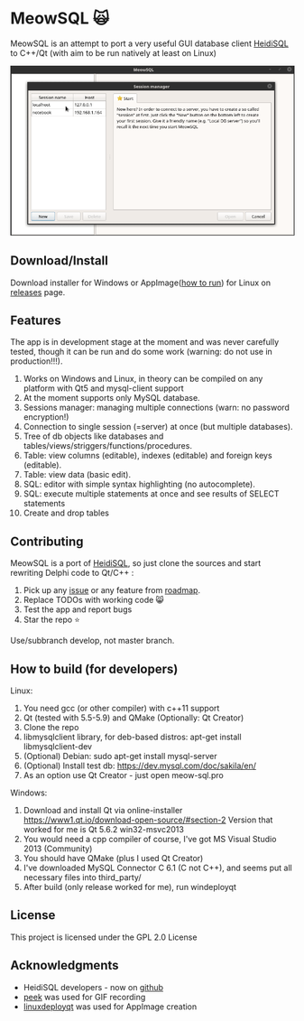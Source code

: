 # MeowSQL :scream_cat:

MeowSQL is an attempt to port a very useful GUI database client 
[HeidiSQL](https://www.heidisql.com/) to C++/Qt (with aim to be run natively at least on Linux)

![MeowSQL Gif](screenshots/meowsql.gif)

## Download/Install

Download installer for Windows or AppImage([how to run](https://appimage.org/)) 
for Linux on [releases](https://github.com/ragnar-lodbrok/meow-sql/releases) page.

## Features

The app is in development stage at the moment and was never carefully tested, 
though it can be run and do some work (warning: do not use in production!!!).

1. Works on Windows and Linux, in theory can be compiled on any platform with Qt5 and mysql-client support
2. At the moment supports only MySQL database.
3. Sessions manager: managing multiple connections (warn: no password encryption!) 
4. Connection to single session (=server) at once (but multiple databases).
5. Tree of db objects like databases and tables/views/striggers/functions/procedures.
6. Table: view columns (editable), indexes (editable) and foreign keys (editable).
7. Table: view data (basic edit).
8. SQL: editor with simple syntax highlighting (no autocomplete).
9. SQL: execute multiple statements at once and see results of SELECT statements 
10. Create and drop tables

## Contributing

MeowSQL is a port of [HeidiSQL](https://github.com/HeidiSQL/HeidiSQL), 
so just clone the sources and start rewriting Delphi code to Qt/C++ :

1. Pick up any [issue](https://github.com/ragnar-lodbrok/meow-sql/issues) or any feature from [roadmap](ROADMAP.md).
2. Replace TODOs with working code :smile_cat:
3. Test the app and report bugs
4. Star the repo :star:


Use/subbranch develop, not master branch.

## How to build (for developers)

Linux:

1. You need gcc (or other compiler) with c++11 support
2. Qt (tested with 5.5-5.9) and QMake (Optionally: Qt Creator)
3. Clone the repo
4. libmysqlclient library, for deb-based distros: apt-get install libmysqlclient-dev
5. (Optional) Debian: sudo apt-get install mysql-server
6. (Optional) Install test db: https://dev.mysql.com/doc/sakila/en/
7. As an option use Qt Creator - just open meow-sql.pro 

Windows:

1. Download and install Qt via online-installer https://www1.qt.io/download-open-source/#section-2
Version that worked for me is Qt 5.6.2 win32-msvc2013
2. You would need a cpp compiler of course, I've got MS Visual Studio 2013 (Community)
3. You should have QMake (plus I used Qt Creator)
4. I've downloaded MySQL Connector C 6.1 (C not C++), and seems put all necessary files into third_party/
5. After build (only release worked for me), run windeployqt

## License

This project is licensed under the GPL 2.0 License

## Acknowledgments
* HeidiSQL developers - now on [github](https://github.com/HeidiSQL/HeidiSQL)
* [peek](https://github.com/phw/peek) was used for GIF recording
* [linuxdeployqt](https://github.com/probonopd/linuxdeployqt) was used for AppImage creation

